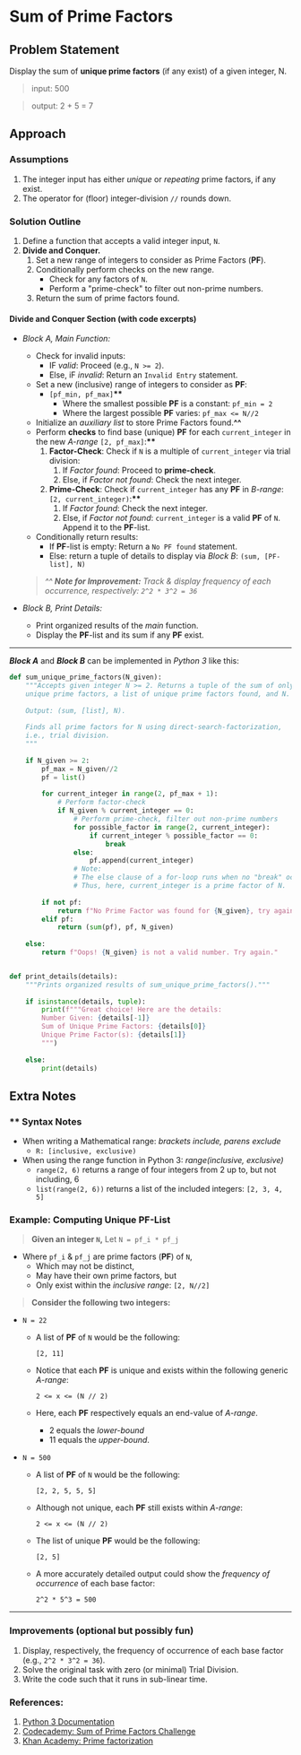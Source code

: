 # Sum of Prime Factors

## Problem Statement
Display the sum of **unique prime factors** (if any exist) of a given integer, N.

>input: 500

>output: 2 + 5 = 7


## Approach
### Assumptions
1. The integer input has either _unique_ or _repeating_ prime factors, if any exist.
1. The operator for (floor) integer-division `//` rounds down.


### Solution Outline
1. Define a function that accepts a valid integer input, `N`.
1. **Divide and Conquer.**
    1. Set a new range of integers to consider as Prime Factors (**PF**).
    1. Conditionally perform checks on the new range.
        - Check for any factors of `N`.
        - Perform a "prime-check" to filter out non-prime numbers.
    1. Return the sum of prime factors found.


#### Divide and Conquer Section (with code excerpts)
* _Block A, Main Function:_
    * Check for invalid inputs:
        * IF _valid_: Proceed (e.g., `N >= 2`).
        * Else, iF _invalid_: Return an `Invalid Entry` statement.
    * Set a new (inclusive) range of integers to consider as **PF**:
        * `[pf_min, pf_max]`__**__
            * Where the smallest possible **PF** is a constant: `pf_min = 2`
            * Where the largest possible **PF** varies: `pf_max <= N//2`
    * Initialize an _auxiliary list_ to store Prime Factors found.__^^__
    * Perform **checks** to find base (unique) **PF** for each `current_integer` in the new _A-range_ `[2, pf_max]`:__**__
        1. **Factor-Check**: Check if `N` is a multiple of `current_integer` via trial division:
            1. If _Factor found_: Proceed to **prime-check**.
            2. Else, if _Factor not found_: Check the next integer.
        1. **Prime-Check**: Check if `current_integer` has any **PF** in _B-range_: `[2, current_integer)`:__**__
            1. If _Factor found_: Check the next integer.
            2. Else, if _Factor not found_: `current_integer` is a valid **PF** of `N`. Append it to the **PF**-list.
    * Conditionally return results:
        * If **PF**-list is empty: Return a `No PF found` statement.
        * Else: return a tuple of details to display via _Block B_: `(sum, [PF-list], N)`
    
    >_^^ **Note for Improvement:** Track & display frequency of each occurrence, respectively: `2^2 * 3^2 = 36`_

* _Block B, Print Details:_
    * Print organized results of the _main_ function.
    * Display the **PF**-list and its sum if any **PF** exist.


---


***Block A*** and ***Block B*** can be implemented in _Python 3_ like this:

```python
def sum_unique_prime_factors(N_given):
    """Accepts given integer N >= 2. Returns a tuple of the sum of only
    unique prime factors, a list of unique prime factors found, and N.
    
    Output: (sum, [list], N).
    
    Finds all prime factors for N using direct-search-factorization,
    i.e., trial division.
    """
    
    if N_given >= 2:
        pf_max = N_given//2
        pf = list()
        
        for current_integer in range(2, pf_max + 1):
            # Perform factor-check
            if N_given % current_integer == 0:
                # Perform prime-check, filter out non-prime numbers
                for possible_factor in range(2, current_integer):
                    if current_integer % possible_factor == 0:
                        break
                else:
                    pf.append(current_integer)
                # Note:
                # The else clause of a for-loop runs when no "break" occurs.
                # Thus, here, current_integer is a prime factor of N.
        
        if not pf:
            return f"No Prime Factor was found for {N_given}, try again."
        elif pf: 
            return (sum(pf), pf, N_given)
    
    else:
        return f"Oops! {N_given} is not a valid number. Try again."


def print_details(details):
    """Prints organized results of sum_unique_prime_factors()."""
    
    if isinstance(details, tuple):
        print(f"""Great choice! Here are the details:
        Number Given: {details[-1]}
        Sum of Unique Prime Factors: {details[0]}
        Unique Prime Factor(s): {details[1]}
        """)
    
    else:
        print(details)

```


## Extra Notes
### ** Syntax Notes
* When writing a Mathematical range: _brackets include, parens exclude_
    * `R: [inclusive, exclusive)`
* When using the range function in Python 3: _range(inclusive, exclusive)_
    * `range(2, 6)` returns a range of four integers from 2 up to, but not including, 6
    * `list(range(2, 6))` returns a list of the included integers: `[2, 3, 4, 5]`

### Example: Computing Unique PF-List
> **Given an integer `N`,**
Let `N = pf_i * pf_j`
* Where `pf_i` & `pf_j` are prime factors (**PF**) of `N`,
    * Which may not be distinct,
    * May have their own prime factors, but
    * Only exist within the _inclusive range_: `[2, N//2]`

> **Consider the following two integers:**
* `N = 22`
    * A list of **PF** of `N` would be the following:
        
        `[2, 11]`
    
    * Notice that each **PF** is unique and exists within the following generic _A-range_:
        
        `2 <= x <= (N // 2)`
    
    * Here, each **PF** respectively equals an end-value of _A-range_.
        * 2 equals the _lower-bound_
        * 11 equals the _upper-bound_.

* `N = 500`
    * A list of **PF** of `N` would be the following:
        
        `[2, 2, 5, 5, 5]`
    
    * Although not unique, each **PF** still exists within _A-range_:
        
        `2 <= x <= (N // 2)`
    
    * The list of unique **PF** would be the following:
        
        `[2, 5]`
        
    * A more accurately detailed output could show the _frequency of occurrence_ of each base factor:
        
        `2^2 * 5^3 = 500`


---


### Improvements (optional but possibly fun)
1. Display, respectively, the frequency of occurrence of each base factor (e.g., `2^2 * 3^2 = 36`).
2. Solve the original task with zero (or minimal) Trial Division.
3. Write the code such that it runs in sub-linear time.


### References:
1. [Python 3 Documentation](https://docs.python.org/3/index.html)
1. [Codecademy: Sum of Prime Factors Challenge](https://discuss.codecademy.com/t/challenge-sum-of-prime-factors/81035)
1. [Khan Academy: Prime factorization](https://www.khanacademy.org/math/pre-algebra/pre-algebra-factors-multiples/pre-algebra-prime-factorization-prealg/v/prime-factorization)